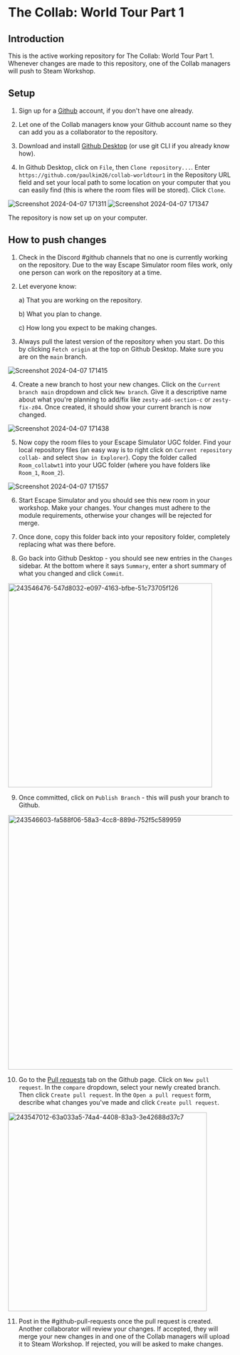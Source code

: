 # The Collab: World Tour Part 1

## Introduction

This is the active working repository for The Collab: World Tour Part 1. Whenever changes are made to this repository, one of the Collab managers will push to Steam Workshop.

## Setup

1. Sign up for a [Github](https://github.com/signup?ref_cta=Sign+up&ref_loc=header+logged+out&ref_page=%2F&source=header-home) account, if you don't have one already.

2. Let one of the Collab managers know your Github account name so they can add you as a collaborator to the repository.

3. Download and install [Github Desktop](https://desktop.github.com/) (or use git CLI if you already know how).

4. In Github Desktop, click on `File`, then `Clone repository...`. Enter `https://github.com/paulkim26/collab-worldtour1` in the Repository URL field and set your local path to some location on your computer that you can easily find (this is where the room files will be stored). Click `Clone`.

![Screenshot 2024-04-07 171311](https://github.com/paulkim26/collab-worldtour1/assets/45007945/e78b8ec0-9a3b-416c-b10d-bf7739a23c13)
![Screenshot 2024-04-07 171347](https://github.com/paulkim26/collab-worldtour1/assets/45007945/62aff5f3-1a7e-447d-a843-77a164b05bbe)

The repository is now set up on your computer.

## How to push changes

1. Check in the Discord #github channels that no one is currently working on the repository. Due to the way Escape Simulator room files work, only one person can work on the repository at a time.

2. Let everyone know:

   a) That you are working on the repository.

   b) What you plan to change.

   c) How long you expect to be making changes.

3. Always pull the latest version of the repository when you start. Do this by clicking `Fetch origin` at the top on Github Desktop. Make sure you are on the `main` branch.

![Screenshot 2024-04-07 171415](https://github.com/paulkim26/collab-worldtour1/assets/45007945/35cb91b2-d380-40de-8343-02ef7f7c6409)

4. Create a new branch to host your new changes. Click on the `Current branch main` dropdown and click `New branch`. Give it a descriptive name about what you're planning to add/fix like `zesty-add-section-c` or `zesty-fix-z04`. Once created, it should show your current branch is now changed.

![Screenshot 2024-04-07 171438](https://github.com/paulkim26/collab-worldtour1/assets/45007945/1e811842-8a11-4382-b19b-8c13ed87a143)

5. Now copy the room files to your Escape Simulator UGC folder. Find your local repository files (an easy way is to right click on `Current repository collab-` and select `Show in Explorer`). Copy the folder called `Room_collabwt1` into your UGC folder (where you have folders like `Room_1`, `Room_2`).

![Screenshot 2024-04-07 171557](https://github.com/paulkim26/collab-worldtour1/assets/45007945/73a62352-aa62-4141-b7b8-b0a3e9050077)

6. Start Escape Simulator and you should see this new room in your workshop. Make your changes. Your changes must adhere to the module requirements, otherwise your changes will be rejected for merge.

7. Once done, copy this folder back into your repository folder, completely replacing what was there before.

8. Go back into Github Desktop - you should see new entries in the `Changes` sidebar. At the bottom where it says `Summary`, enter a short summary of what you changed and click `Commit`.

<img width="458" alt="243546476-547d8032-e097-4163-bfbe-51c73705f126" src="https://github.com/paulkim26/collab-worldtour1/assets/45007945/0e433cfe-05bd-4f56-8b70-5857f155aaee">

9. Once committed, click on `Publish Branch` - this will push your branch to Github.

<img width="571" alt="243546603-fa588f06-58a3-4cc8-889d-752f5c589959" src="https://github.com/paulkim26/collab-worldtour1/assets/45007945/97d99dbd-ddc0-45cc-9738-2c6fc2b5ddb4">

10. Go to the [Pull requests](https://github.com/paulkim26/collab-worldtour1/pulls) tab on the Github page. Click on `New pull request`. In the `compare` dropdown, select your newly created branch. Then click `Create pull request`. In the `Open a pull request` form, describe what changes you've made and click `Create pull request`.

<img width="446" alt="243547012-63a033a5-74a4-4408-83a3-3e42688d37c7" src="https://github.com/paulkim26/collab-worldtour1/assets/45007945/8d3efd5f-cbff-4f54-8764-549d9f9e605a">

11. Post in the #github-pull-requests once the pull request is created. Another collaborator will review your changes. If accepted, they will merge your new changes in and one of the Collab managers will upload it to Steam Workshop. If rejected, you will be asked to make changes.
